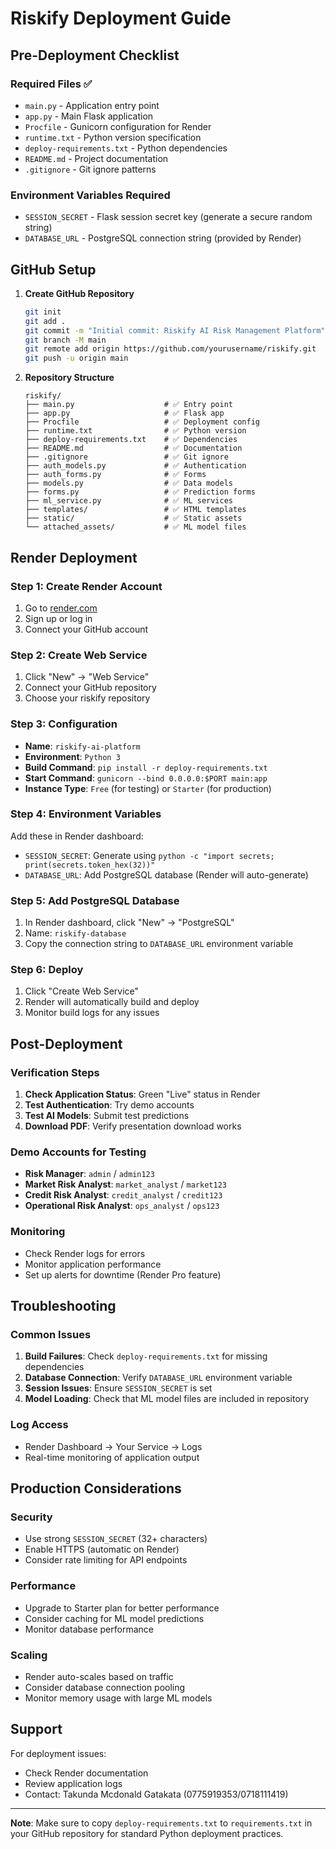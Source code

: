# Riskify Deployment Guide

## Pre-Deployment Checklist

### Required Files ✅
- `main.py` - Application entry point
- `app.py` - Main Flask application
- `Procfile` - Gunicorn configuration for Render
- `runtime.txt` - Python version specification
- `deploy-requirements.txt` - Python dependencies
- `README.md` - Project documentation
- `.gitignore` - Git ignore patterns

### Environment Variables Required
- `SESSION_SECRET` - Flask session secret key (generate a secure random string)
- `DATABASE_URL` - PostgreSQL connection string (provided by Render)

## GitHub Setup

1. **Create GitHub Repository**
   ```bash
   git init
   git add .
   git commit -m "Initial commit: Riskify AI Risk Management Platform"
   git branch -M main
   git remote add origin https://github.com/yourusername/riskify.git
   git push -u origin main
   ```

2. **Repository Structure**
   ```
   riskify/
   ├── main.py                    # ✅ Entry point
   ├── app.py                     # ✅ Flask app
   ├── Procfile                   # ✅ Deployment config
   ├── runtime.txt                # ✅ Python version
   ├── deploy-requirements.txt    # ✅ Dependencies
   ├── README.md                  # ✅ Documentation
   ├── .gitignore                 # ✅ Git ignore
   ├── auth_models.py             # ✅ Authentication
   ├── auth_forms.py              # ✅ Forms
   ├── models.py                  # ✅ Data models
   ├── forms.py                   # ✅ Prediction forms
   ├── ml_service.py              # ✅ ML services
   ├── templates/                 # ✅ HTML templates
   ├── static/                    # ✅ Static assets
   └── attached_assets/           # ✅ ML model files
   ```

## Render Deployment

### Step 1: Create Render Account
1. Go to [render.com](https://render.com)
2. Sign up or log in
3. Connect your GitHub account

### Step 2: Create Web Service
1. Click "New" → "Web Service"
2. Connect your GitHub repository
3. Choose your riskify repository

### Step 3: Configuration
- **Name**: `riskify-ai-platform`
- **Environment**: `Python 3`
- **Build Command**: `pip install -r deploy-requirements.txt`
- **Start Command**: `gunicorn --bind 0.0.0.0:$PORT main:app`
- **Instance Type**: `Free` (for testing) or `Starter` (for production)

### Step 4: Environment Variables
Add these in Render dashboard:
- `SESSION_SECRET`: Generate using `python -c "import secrets; print(secrets.token_hex(32))"`
- `DATABASE_URL`: Add PostgreSQL database (Render will auto-generate)

### Step 5: Add PostgreSQL Database
1. In Render dashboard, click "New" → "PostgreSQL"
2. Name: `riskify-database`
3. Copy the connection string to `DATABASE_URL` environment variable

### Step 6: Deploy
1. Click "Create Web Service"
2. Render will automatically build and deploy
3. Monitor build logs for any issues

## Post-Deployment

### Verification Steps
1. **Check Application Status**: Green "Live" status in Render
2. **Test Authentication**: Try demo accounts
3. **Test AI Models**: Submit test predictions
4. **Download PDF**: Verify presentation download works

### Demo Accounts for Testing
- **Risk Manager**: `admin` / `admin123`
- **Market Risk Analyst**: `market_analyst` / `market123`
- **Credit Risk Analyst**: `credit_analyst` / `credit123`
- **Operational Risk Analyst**: `ops_analyst` / `ops123`

### Monitoring
- Check Render logs for errors
- Monitor application performance
- Set up alerts for downtime (Render Pro feature)

## Troubleshooting

### Common Issues
1. **Build Failures**: Check `deploy-requirements.txt` for missing dependencies
2. **Database Connection**: Verify `DATABASE_URL` environment variable
3. **Session Issues**: Ensure `SESSION_SECRET` is set
4. **Model Loading**: Check that ML model files are included in repository

### Log Access
- Render Dashboard → Your Service → Logs
- Real-time monitoring of application output

## Production Considerations

### Security
- Use strong `SESSION_SECRET` (32+ characters)
- Enable HTTPS (automatic on Render)
- Consider rate limiting for API endpoints

### Performance
- Upgrade to Starter plan for better performance
- Consider caching for ML model predictions
- Monitor database performance

### Scaling
- Render auto-scales based on traffic
- Consider database connection pooling
- Monitor memory usage with large ML models

## Support
For deployment issues:
- Check Render documentation
- Review application logs
- Contact: Takunda Mcdonald Gatakata (0775919353/0718111419)

---
**Note**: Make sure to copy `deploy-requirements.txt` to `requirements.txt` in your GitHub repository for standard Python deployment practices.